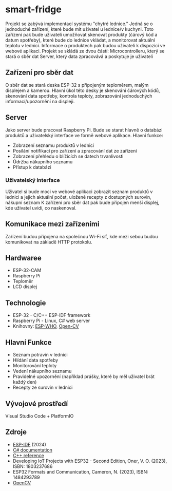 # smart-fridge
Projekt se zabývá implementací systému "chytré lednice." Jedná se o jednoduché zařízení, které bude mít uživatel u lednice/v kuchyni. Toto zařízení pak bude uživateli umožňovat skenovat produkty (čárový kód a datum spotřeby), které bude do lednice vkládat, a monitorovat aktuální teplotu v lednici. Informace o produktech pak budou uživateli k dispozici ve webové aplikaci.
Projekt se skládá ze dvou částí: 
Microcontrolleru, který se stará o sběr dat
Server, který data zpracovává a poskytuje je uživateli

## Zařízení pro sběr dat
O sběr dat se stará deska ESP-32 s připojeným teploměrem, malým displejem a kamerou. 
Hlavní úkol této desky je skenování čárových kódů, skenování data spotřeby, kontrola teploty, zobrazování jednoduchých informací/upozornění na displeji.

## Server
Jako server bude pracovat Raspberry Pi. Bude se starat hlavně o databázi produktů a uživatelský interface ve formě webové aplikace.
Hlavní funkce: 
- Zobrazení seznamu produktů v lednici
- Posílání notifikací pro zařízení a zpracování dat ze zařízení
- Zobrazení přehledu o blížících se datech trvanlivosti
- Údržba nákupního seznamu
- Přístup k databázi

### Uživatelský interface
Uživatel si bude moci ve webové aplikaci zobrazit seznam produktů v lednici a jejich aktuální počet, uložené recepty z dostupných surovin, nákupní seznam
K zařízení pro sběr dat pak bude připojen menší displej, kde uživatel uvidí, co naskenoval.

## Komunikace mezi zařízeními
Zařízení budou připojena na společnou Wi-Fi síť, kde mezi sebou budou komunikovat na základě HTTP protokolu.

## Hardwaree
 - ESP-32-CAM
 - Raspberry Pi
 - Teploměr
 - LCD displej

## Technologie
 - ESP-32 - C/C++ ESP-IDF framework
 - Raspberry Pi - Linux, C# web server
 - Knihovny: [ESP-WHO](https://github.com/espressif/esp-who), [Open-CV](https://github.com/opencv/opencv)

## Hlavní Funkce
 - Seznam potravin v lednici
 - Hlídání data spotřeby
 - Monitorování teploty
 - Vedení nákupního seznamu
 - Pravidelné upozornění (například prášky, které by měl uživatel brát každý den)
 - Recepty ze surovin v lednici

## Vývojové prostředí
Visual Studio Code + PlatformIO

## Zdroje
- [ESP-IDF](https://docs.espressif.com/projects/esp-idf/en/latest/esp32/) (2024)
- [C# documentation](https://learn.microsoft.com/en-us/dotnet/csharp/)
- [C++ reference](https://en.cppreference.com/w/)
- Developing IoT Projects with ESP32 - Second Edition, Oner, V. O. (2023), ISBN: 1803237686
- ESP32 Formats and Communication, Cameron, N. (2023), ISBN: 1484293789
- [OpenCV](https://github.com/opencv/opencv)
